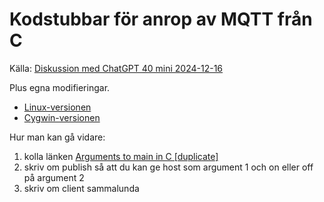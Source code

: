 # Kodstubbar för anrop av MQTT från C

Källa: [Diskussion med ChatGPT 40 mini 2024-12-16](https://chatgpt.com/share/67600159-7b2c-8012-b87f-2849ba75e8e5)

Plus egna modifieringar.

- [Linux-versionen](mosquitto-linux/mosquitto.md)
- [Cygwin-versionen](mosquitto-cygwin/mosquitto.md)

Hur man kan gå vidare:

1. kolla länken [Arguments to main in C [duplicate]](https://stackoverflow.com/questions/4176326/arguments-to-main-in-c)
2. skriv om publish så att du kan ge host som argument 1 och on eller off på argument 2
3. skriv om client sammalunda
